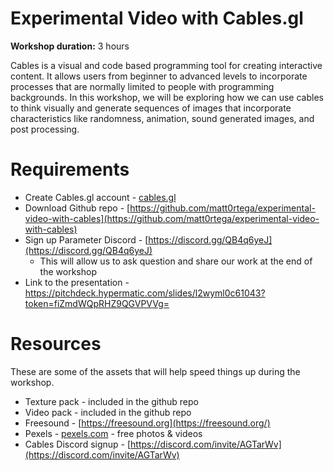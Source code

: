 # Experimental Video with Cables.gl

**Workshop duration:** 3 hours

Cables is a visual and code based programming tool for creating interactive content. It allows users from beginner to advanced levels to incorporate processes that are normally limited to people with programming backgrounds. In this workshop, we will be exploring how we can use cables to think visually and generate sequences of images that incorporate characteristics like randomness, animation, sound generated images, and post processing.

# **Requirements**

- Create Cables.gl account - [cables.gl](https://cables.gl/)
- Download Github repo - [https://github.com/matt0rtega/experimental-video-with-cables](https://github.com/matt0rtega/experimental-video-with-cables)
- Sign up Parameter Discord - [https://discord.gg/QB4q6yeJ](https://discord.gg/QB4q6yeJ)
    - This will allow us to ask question and share our work at the end of the workshop
- Link to the presentation - https://pitchdeck.hypermatic.com/slides/l2wyml0c61043?token=fiZmdWQpRHZ9QGVPVVg=

# Resources

These are some of the assets that will help speed things up during the workshop.

- Texture pack - included in the github repo
- Video pack - included in the github repo
- Freesound - [https://freesound.org](https://freesound.org/)
- Pexels - [pexels.com](http://pexels.com) - free photos & videos
- Cables Discord signup - [https://discord.com/invite/AGTarWv](https://discord.com/invite/AGTarWv)
